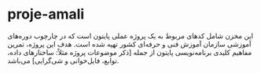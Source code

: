 # proje-amali
این مخزن شامل کدهای مربوط به یک پروژه عملی پایتون است که در چارچوب دوره‌های آموزشی سازمان آموزش فنی و حرفه‌ای کشور تهیه شده است. هدف این پروژه، تمرین مفاهیم کلیدی برنامه‌نویسی پایتون از جمله [ذکر موضوعات پروژه مثلاً: ساختارهای داده، توابع، فایل‌خوانی و شی‌گرایی] می‌باشد.
